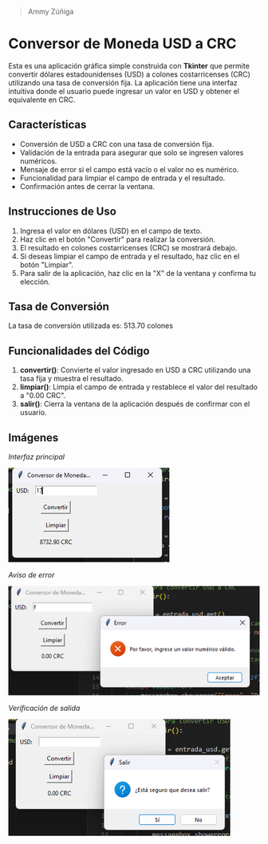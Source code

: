 >Ammy Zúñiga
# Conversor de Moneda USD a CRC

Esta es una aplicación gráfica simple construida con **Tkinter** que permite convertir dólares estadounidenses (USD) a colones costarricenses (CRC) utilizando una tasa de conversión fija. La aplicación tiene una interfaz intuitiva donde el usuario puede ingresar un valor en USD y obtener el equivalente en CRC.

## Características

- Conversión de USD a CRC con una tasa de conversión fija.
- Validación de la entrada para asegurar que solo se ingresen valores numéricos.
- Mensaje de error si el campo está vacío o el valor no es numérico.
- Funcionalidad para limpiar el campo de entrada y el resultado.
- Confirmación antes de cerrar la ventana.

## Instrucciones de Uso

1. Ingresa el valor en dólares (USD) en el campo de texto.
2. Haz clic en el botón "Convertir" para realizar la conversión.
3. El resultado en colones costarricenses (CRC) se mostrará debajo.
4. Si deseas limpiar el campo de entrada y el resultado, haz clic en el botón "Limpiar".
5. Para salir de la aplicación, haz clic en la "X" de la ventana y confirma tu elección.

## Tasa de Conversión

La tasa de conversión utilizada es: 513.70 colones

## Funcionalidades del Código

1. **convertir()**: Convierte el valor ingresado en USD a CRC utilizando una tasa fija y muestra el resultado.
2. **limpiar()**: Limpia el campo de entrada y restablece el valor del resultado a "0.00 CRC".
3. **salir()**: Cierra la ventana de la aplicación después de confirmar con el usuario.

## Imágenes
*Interfaz principal*

![Interfaz del conversor de moneda](Imagenes\VentanaConversor.png)

*Aviso de error*

![Interfaz del conversor de moneda](Imagenes\ValorNoValido.png)

*Verificación de salida*

![Interfaz del conversor de moneda](Imagenes\Salir.png)
